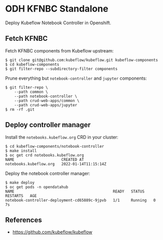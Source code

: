 # ODH KFNBC Standalone

Deploy Kubeflow Notebook Controller in Openshift.

## Fetch KFNBC

Fetch KFNBC components from Kubeflow upstream:

```shell
$ git clone git@github.com:kubeflow/kubeflow.git kubeflow-components
$ cd kubeflow-components
$ git filter-repo --subdirectory-filter components
```

Prune everything but `notebook-controller` and `jupyter` components:

```
$ git filter-repo \
    --path common \
    --path notebook-controller \
    --path crud-web-apps/common \
    --path crud-web-apps/jupyter
$ rm -rf .git
```

## Deploy controller manager

Install the `notebooks.kubeflow.org` CRD in your cluster:

```shell
$ cd kubeflow-components/notebook-controller
$ make install
$ oc get crd notebooks.kubeflow.org
NAME                     CREATED AT
notebooks.kubeflow.org   2022-01-14T11:15:14Z
```

Deploy the notebook controller manager:

```
$ make deploy
$ oc get pods -n opendatahub
NAME                                            READY   STATUS    RESTARTS   AGE
notebook-controller-deployment-cd65889c-9jpvb   1/1     Running   0          7s
```

## References

- https://github.com/kubeflow/kubeflow
